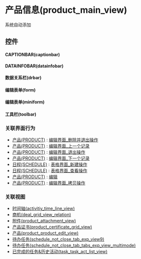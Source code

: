 # 产品信息(product_main_view)  <!-- {docsify-ignore-all} -->


系统自动添加



## 控件
#### CAPTIONBAR(captionbar)
#### DATAINFOBAR(datainfobar)
#### 数据关系栏(drbar)
#### 编辑表单(form)
#### 编辑表单(miniform)
#### 工具栏(toolbar)


### 关联界面行为
  * [产品(PRODUCT)](module/crm/product) : [编辑界面_删除并退出操作](module/crm/product#界面行为)
  * [产品(PRODUCT)](module/crm/product) : [编辑界面_上一个记录](module/crm/product#界面行为)
  * [产品(PRODUCT)](module/crm/product) : [编辑界面_退出操作](module/crm/product#界面行为)
  * [产品(PRODUCT)](module/crm/product) : [编辑界面_下一个记录](module/crm/product#界面行为)
  * [日程(SCHEDULE)](module/crm/schedule) : [表格界面_新建操作](module/crm/schedule#界面行为)
  * [日程(SCHEDULE)](module/crm/schedule) : [表格界面_查看操作](module/crm/schedule#界面行为)
  * [产品(PRODUCT)](module/crm/product) : [编辑](module/crm/product#界面行为)
  * [产品(PRODUCT)](module/crm/product) : [编辑界面_拷贝操作](module/crm/product#界面行为)

### 关联视图
  * [时间轴(activitiy_time_line_view)](app/view/activitiy_time_line_view)
  * [商机(deal_grid_view_relation)](app/view/deal_grid_view_relation)
  * [附件(product_attachment_view)](app/view/product_attachment_view)
  * [产品证书(product_certificate_grid_view)](app/view/product_certificate_grid_view)
  * [产品(product_product_edit_view)](app/view/product_product_edit_view)
  * [待办任务(schedule_not_close_tab_exp_view9)](app/view/schedule_not_close_tab_exp_view9)
  * [待办任务(schedule_not_close_tab_tabs_exp_view_multimode)](app/view/schedule_not_close_tab_tabs_exp_view_multimode)
  * [已完成的任务&历史活动(task_task_act_list_view)](app/view/task_task_act_list_view)

<script>
 const { createApp } = Vue
  createApp({
    data() {
      return {

      }
    }
  }).use(ElementPlus).mount('#app')
</script>